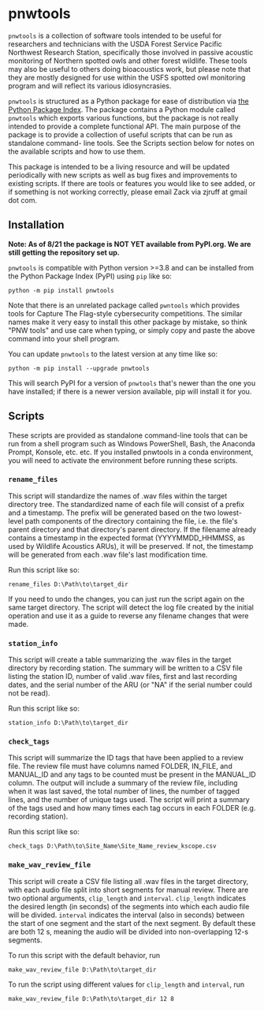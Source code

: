 # pnwtools

`pnwtools` is a collection of software tools intended to be useful for
researchers and technicians with the USDA Forest Service Pacific 
Northwest Research Station, specifically those involved in passive 
acoustic monitoring of Northern spotted owls and other forest wildlife.
These tools may also be useful to others doing bioacoustics work, but
please note that they are mostly designed for use within the USFS 
spotted owl monitoring program and will reflect its various 
idiosyncrasies.

`pnwtools` is structured as a Python package for ease of distribution 
via [the Python Package Index](https://pypi.org/project/pnwtools/).
The package contains a Python module called `pnwtools` which exports 
various functions, but the package is not really intended to provide a
complete functional API. The main purpose of the package is to provide 
a collection of useful scripts that can be run as standalone command-
line tools. See the Scripts section below for notes on the available 
scripts and how to use them.

This package is intended to be a living resource and will be updated 
periodically with new scripts as well as bug fixes and improvements to
existing scripts. If there are tools or features you would like to see 
added, or if something is not working correctly, please email Zack via 
zjruff at gmail dot com.

## Installation

**Note: As of 8/21 the package is NOT YET available from PyPI.org. 
We are still getting the repository set up.**

`pnwtools` is compatible with Python version >=3.8 and can be installed
from the Python Package Index (PyPI) using `pip` like so:

```
python -m pip install pnwtools
```

Note that there is an unrelated package called `pwntools` which 
provides tools for Capture The Flag-style cybersecurity competitions. 
The similar names make it very easy to install this other package by
mistake, so think "PNW tools" and use care when typing, or simply copy 
and paste the above command into your shell program.

You can update `pnwtools` to the latest version at any time like so:

```
python -m pip install --upgrade pnwtools
```

This will search PyPI for a version of `pnwtools` that's newer than the
one you have installed; if there is a newer version available, pip will 
install it for you.

## Scripts
These scripts are provided as standalone command-line tools that can be
run from a shell program such as Windows PowerShell, Bash, the Anaconda
Prompt, Konsole, etc. etc. If you installed pnwtools in a conda 
environment, you will need to activate the environment before running
these scripts.

### `rename_files`

This script will standardize the names of .wav files within the target 
directory tree. The standardized name of each file will consist of a 
prefix and a timestamp. The prefix will be generated based on the two 
lowest-level path components of the directory containing the file, i.e.
the file's parent directory and that directory's parent directory. 
If the filename already contains a timestamp in the expected format 
(YYYYMMDD_HHMMSS, as used by Wildlife Acoustics ARUs), it will be 
preserved. If not, the timestamp will be generated from each .wav 
file's last modification time.

Run this script like so:

```
rename_files D:\Path\to\target_dir
```

If you need to undo the changes, you can just run the script again on 
the same target directory. The script will detect the log file created
by the initial operation and use it as a guide to reverse any filename
changes that were made. 

### `station_info`

This script will create a table summarizing the .wav files in the 
target directory by recording station. The summary will be written to
a CSV file listing the station ID, number of valid .wav files, first
and last recording dates, and the serial number of the ARU (or "NA" if
the serial number could not be read).

Run this script like so:

```
station_info D:\Path\to\target_dir
```

### `check_tags`

This script will summarize the ID tags that have been applied to a 
review file. The review file must have columns named FOLDER, IN_FILE,
and MANUAL_ID and any tags to be counted must be present in the 
MANUAL_ID column. The output will include a summary of the review file,
including when it was last saved, the total number of lines, the number 
of tagged lines, and the number of unique tags used. The script will 
print a summary of the tags used and how many times each tag occurs in
each FOLDER (e.g. recording station).

Run this script like so:

```
check_tags D:\Path\to\Site_Name\Site_Name_review_kscope.csv
```

### `make_wav_review_file`

This script will create a CSV file listing all .wav files in the target
directory, with each audio file split into short segments for manual 
review. There are two optional arguments, `clip_length` and `interval`.
`clip_length` indicates the desired length (in seconds) of the segments
into which each audio file will be divided. `interval` indicates the 
interval (also in seconds) between the start of one segment and the 
start of the next segment. By default these are both 12 s, meaning the
audio will be divided into non-overlapping 12-s segments.

To run this script with the default behavior, run

```
make_wav_review_file D:\Path\to\target_dir
```

To run the script using different values for `clip_length` and 
`interval`, run

```
make_wav_review_file D:\Path\to\target_dir 12 8
```
